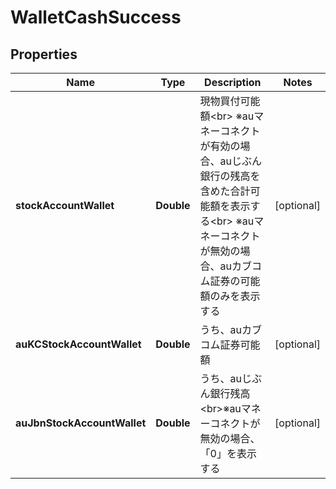 # WalletCashSuccess

## Properties
Name | Type | Description | Notes
------------ | ------------- | ------------- | -------------
**stockAccountWallet** | **Double** | 現物買付可能額&lt;br&gt; ※auマネーコネクトが有効の場合、auじぶん銀行の残高を含めた合計可能額を表示する&lt;br&gt; ※auマネーコネクトが無効の場合、auカブコム証券の可能額のみを表示する |  [optional]
**auKCStockAccountWallet** | **Double** | うち、auカブコム証券可能額 |  [optional]
**auJbnStockAccountWallet** | **Double** | うち、auじぶん銀行残高&lt;br&gt;※auマネーコネクトが無効の場合、「0」を表示する |  [optional]
